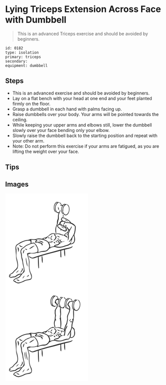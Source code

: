# Lying Triceps Extension Across Face with Dumbbell
> This is an advanced Triceps exercise and should be avoided by beginners.

``` 
id: 0182 
type: isolation 
primary: triceps 
secondary:  
equipment: dumbbell 
``` 

## Steps

 - This is an advanced exercise and should be avoided by beginners.
 - Lay on a flat bench with your head at one end and your feet planted firmly on the floor.
 - Grasp a dumbbell in each hand with palms facing up.
 - Raise dumbbells over your body. Your arms will be pointed towards the ceiling.
 - While keeping your upper arms and elbows still, lower the dumbbell slowly over your face bending only your elbow.
 - Slowly raise the dumbbell back to the starting position and repeat with your other arm.
 - Note: Do not perform this exercise if your arms are fatigued, as you are lifting the weight over your face.

## Tips


## Images

<svg width="200pt" height="300" viewBox="0 0 200 225" xmlns="http://www.w3.org/2000/svg">
  <g fill="#FFF">
    <path d="M0 0h200v225H0V0m117.4 29.47c-1.08 5.55-.62 12.56 4.58 16-1.97-3.86-4.25-7.96-3.72-12.47.04-5.42 3.11-10.93 8.5-12.58-6.95 5.34-8.93 15.84-4.6 23.4 1.39 2.38 4.15 3.16 6.71 3.45-3.45 4.84-.49 11.04-3.29 16.08-1.24 2.74-.87 5.78-1.05 8.69-.61 4.38-3.37 8.13-3.86 12.54-.38 3.36-.03 6.79.89 10.04.35.11 1.06.34 1.41.46-.7-5.66-1.26-11.46 1.02-16.87.27-.12.79-.38 1.05-.5.92 4.23 4.93 6.25 8.2 8.47.02.74.06 2.24.09 2.99.74-.52 1.49-1.04 2.24-1.56 3.05 1.38 5.97 3.74 9.5 3.45 1.76.16 2.96-1.6 3.15-3.17 1.33-3.02-2.01-5.09-3.54-7.22l2.73 1.01-.12-2.73c-1.71-.01-3.4.11-5.09.36-.44-1.48-.87-2.97-1.3-4.45-.36-.13-1.09-.41-1.45-.55.13.85.38 2.54.51 3.38-1.31-.68-2.62-1.36-3.93-2.03.27-.48.8-1.44 1.06-1.92-1 .3-3.01.9-4.02 1.2.39-2.24-.37-6.14 2.76-6.63 4.1-2.12 8.32.85 11.94 2.66 6.43-1.2 12.58 1.92 17.5 5.77 1.31 1.09 3.16 2.26 2.61 4.27-.52 5.68-.78 11.55-3 16.88-3.93 6.35-7.27 13.09-12.26 18.73 3.06-.74 4.67-3.55 6.55-5.79-.31 2.78-1.12 5.49-2.58 7.88-3.25 3.72-8.08 5.18-12.76 6.12-7.38 3.36-16.07 4.61-23.63 1.04-.04-.2-.11-.59-.14-.78 2.68-.68 5.83-.28 8.22-1.79 1.96-2.39 4.9-3.68 6.77-6.13 2.83-1.07 6.01-1.2 8.63-2.79-2.12.29-4.2.82-6.29 1.26-.85-.25-2.55-.76-3.4-1.02-.36-.75-.72-1.5-1.07-2.26.94-.83 1.81-1.72 2.63-2.66-2.73.81-4.58 3.12-7.17 4.22l-.38-1.68c-1.57-.28-3.15-.57-4.72-.88.22.38.65 1.16.87 1.54 1.2.32 2.4.63 3.62.92-.32 2.14.51 4.08 1.89 5.69-.94.77-1.86 1.54-2.79 2.31-2.93.39-5.78 1.19-8.5 2.35l-.32 1.75-.39.67c-3.42.69-6.89 1.3-10.02 2.91 1.43-4.3-.58-8.61-2.76-12.24 2.42.41 4.86.75 7.3.98l.09-1.16c-2.66-.5-5.31-1.03-7.98-1.46.12.53.38 1.6.51 2.13-2.71-4.93-8.63-6.22-13.18-8.85 1.26-.65 2.53-1.27 3.78-1.93l-.16 1.88c1.86-.04 3.52-1.14 5.3-1.61.03-.47.1-1.41.14-1.89 5.36-3.56 10.32-9.87 17.55-8.02-1.06 2.85.99 4.43 3.07 5.81.1 1.96-1.08 3.72-1.61 5.56a30.153 30.153 0 0 0-3.74 3.84c.37.13 1.12.4 1.49.53 2.87-2.07 5.64-4.86 5.96-8.57-.48-2.64-2.97-4.22-4.46-6.29 2.7-.17 5.33-.92 8.03-1.01 4.61.75 8.71 3.37 13.44 3.63l-.36-2.09c-3.61.94-6.45-2.05-9.9-2.46-3.97-1.48-8.07 1.05-12.04-.42-4.98-1.54-10.33 1.36-13.48 5.16-2.32 1.38-4.46 3.05-6.82 4.36-3.19.63-6.45 1.31-9.03 3.45-2.6-.3-5.18-.78-7.79-.92-3.83-.35-7.18 2.19-10.98 2.04-3.05.14-6.03-.62-9.07-.7-2.01.57-3.79 1.88-5.9 2.06-6.41.45-12.6 2.64-18.29 5.53-3.23 1.99-6.25 4.31-9.56 6.19-3.09 3.66-2.87 8.72-2.05 13.15-.08 4.93.95 9.79.87 14.73-.05 8.16 4.31 15.82 3.22 24.01-1.02 5.9-6.9 8.53-10.08 13.05-2.14 3.43-6.55 4.08-9.04 7.13-.57 1.46-.83 3.02-1.04 4.57 1.21 1.67 3.08 3.26 5.29 2.56 3.55-1.06 7.4-.82 10.88-1.97 3.83-2.98 7.85-5.88 12.89-6.19-2.6 3.03-4.93 6.99-9.13 7.94-3.01.75-5.43 2.76-8.13 4.18-.62 1.17-1.22 2.34-1.81 3.51 4.3 2.6 8.48 6.22 13.86 5.93 4.8-1.54 9.72-2.86 14.12-5.41 4.46-2.52 9.87-1.86 14.48-3.86 4.22-3.41 2.85-9.65.82-13.9-4.48-8.38-4.55-18.22-3.9-27.46.28-7.18-4.29-13.64-3.15-20.81l.71-.27-.76 2.08c2.8-1.02 5.62-2.51 8.7-2.03 4.74.45 9.42-.66 13.85-2.27-.09.44-.29 1.32-.38 1.76 4.27-1.99 8.83-3.78 13.64-3.38 5.59.22 12.15-2.02 14.37-7.61 1.61-.29 3.12-.9 4.18-2.21 4.13-1.77 8.84-2.74 13.15-1 9.97 2.98 19.58-2.31 29.1-4.46 2.01-1.06 3.67-2.96 6.11-2.98 3.44-.22 7.19-1.79 8.6-5.16 2.83-5.5.9-11.81-.26-17.49 2.85-6.01 3.09-12.79 3.57-19.31-1.91-4.76-6.5-8-11.23-9.68-4.44-6.79-12.14-10.59-19.69-12.94-2.94-1.01-3.68 2.82-4.9 4.63.63 1.23 1.25 2.47 1.9 3.69-3.37.98-5.57 3.58-5.83 7.13.42.2 1.25.59 1.67.79-1.52.14-3.59-1.07-4.63.54l-1.44 3.43c-.29-.52-.57-1.04-.85-1.56 2.58-3.51 1.64-8.02 3.22-11.87 2.28-5.03-.64-10.86 2.01-15.82.82-3.04 3.83-6.1 2.03-9.29-.73 1.96-1.03 4.15-2.33 5.85-2.45.98-5.3.19-6.57-2.18-4.26-7.08-1.82-18.05 6.26-21.28 2.13 1.65 4.08 3.55 5.13 6.08-.79.37-2.36 1.12-3.15 1.49 1.89.17 3.78.29 5.68.41-2.9 6.78-3.93 16.73 2.94 21.48-1.52-3.15-3.56-6.22-3.76-9.82-.47-5.91 1.53-13.19 7.81-15.24-5.47 4.74-6.73 12.11-6.2 18.97.51-.62 1.01-1.25 1.5-1.89-.89-6.46 1.48-14.4 8.41-16.39 6.12 3.24 6.48 11.21 4.81 17.12-1.21 3.33-3.59 7.25-7.6 7.21-2.74-.63-4.34-3.12-4.91-5.7-.46-.11-1.39-.32-1.85-.42.99 3.27 2.91 7.49 6.88 7.63 3.52.3 6.09-2.75 7.49-5.62 2.64-5.54 2.89-12.51-.36-17.84-1.86-3.02-5.7-2.96-8.77-3.64-2.21-.82-3.68 1.46-5.17 2.65-.92-.17-1.84-.33-2.75-.5-.96-2.09-1.77-4.7-4.14-5.59-2.39-.89-4.9-1.52-7.43-1.72-3.75 1.68-5.81 5.65-6.65 9.5m9.75 2.39c.06 2.74.14 5.59 1.6 8.02 1.33-2.93-.05-5.6-1.6-8.02m12.51 24.94c.63-1.62 1.08-3.8.23-5.4-1.37.66-1.52 4.79-.23 5.4m1 17.39c1.47-1.35 3.14-2.63 3.98-4.51-2.69-1.48-3.93 2.5-3.98 4.51m1.8 2.1c1.89.79 3.85 1.47 5.93 1.5-1.42-2.02-3.74-2.01-5.93-1.5m11.66 10.52c-2-1.98-3.58-4.3-5.17-6.6-.47.64-.92 1.3-1.37 1.96 1.44 1.73 2.79 3.54 4.16 5.32-.73 1.99-1.32 4.02-1.85 6.06-4.43.56-6.7 4.34-9.31 7.42 3.62 1 6.15 4.03 9.67 5.23-.7-3.24-3.78-4.68-6.47-6.03 1.03-2.97 3.91-6.39 7.3-4.28.46 5.93.28 11.79-.8 17.64 1.4-2.28 2.54-4.77 2.83-7.45.57-3.66-.71-7.35.2-10.99-.84-.13-1.68-.27-2.51-.41l1.72.08c-.39-1.99-.91-5.58 1.27-6.56-.03 1.54-.6 3.02-.98 4.5.34.73.69 1.45 1.06 2.16 1-3.18 1.58-6.6 3.6-9.35 1.53-2.16 2.86-4.58 2.6-7.34-1.97 2.89-3 6.51-5.95 8.64m-5.67 10.44c-.49 1.08-.01 2.68 1 3.32 1.76-.28.6-3.93-1-3.32m-38.6 7.72c-.96.54-1.92 1.07-2.88 1.6-1.45-.52-2.87-1.15-4.41-1.33-1.58 1.32 1.99 1.48 2.54 2.26 2.33-.79 4.64-1.62 6.93-2.52.41-1.59.8-3.19 1.16-4.79-1.3 1.46-2.39 3.08-3.34 4.78m22.34-.13c-2.17-1.47-4.6-2.44-6.98-3.49.76 3.34 4.11 3.49 6.98 3.49m-6.49 2.33c.9 2.09 2.8 4.61 5.33 3.18-1.77-1.08-3.53-2.18-5.33-3.18m-18.26.64c1.96 1.54 4.02 3.03 6.42 3.82-.7-1.18-1.41-2.36-2.26-3.43-1.37-.27-2.76-.41-4.16-.39m.31 6.39c2.7 1.26 5.54 2.37 8.55 2.5-2.18-2.41-5.52-2.56-8.55-2.5m12.94-.7c1.02 2.5 3.17 4.06 5.95 3.66-1.71-1.62-3.79-2.77-5.95-3.66m-3.33 2.84c-.65 1.5 1.13 3.83 2.78 3.27.74-1.39-1.32-3.73-2.78-3.27m27.37 15.44c-14.67 3.36-29.06 7.84-43.65 11.53-11.16 3.29-22.33 6.5-33.3 10.35-4.49 1.93-7.81-2.81-12.01-3.38 2.16 3.09 5.76 4.75 9.25 5.81 4.78.09 9.06-2.53 13.63-3.57.23 9.08.13 18.19 1.3 27.22.35-.26 1.05-.78 1.4-1.05-.25-8.88-.25-17.78-1.04-26.64 17.17-5.77 34.91-9.73 52.39-14.54.31 4.98-.01 9.99.42 14.95.48.27 1.46.8 1.94 1.07.16-5.46-.3-10.9-.74-16.33 2.4-.84 4.86-1.46 7.33-2.05.46 5.33-.35 11.11 2.1 16.05 1.05-5.43.12-10.97-.3-16.42 5.69-1.83 12.03-2.06 17.12-5.43 1.16-.62 1.19-2.05 1.67-3.12-4.94 4.08-11.58 4.08-17.51 5.55m-56.96 21.18c.4 4.7-.49 9.99 2.15 14.17.34-5.43.43-10.95-.8-16.29-.96-2.08-2.02 1.54-1.35 2.12z"/>
    <path d="M137.26 58.93c3.28 0 6.26 1.43 9.11 2.89 3.73 2.01 7.54 4.19 10.04 7.74-3.2-.65-6.46-.65-9.7-.64-1.85-2.64-5.28-2.66-8.08-3.54-.84-.98-1.7-1.94-2.49-2.95.27-1.2.76-2.33 1.12-3.5m5.81 3.32c2.15 2.38 5.1 3.79 8.08 4.83-2.03-2.54-5.03-3.95-8.08-4.83zM128.5 74.87c7.28 1.62 14.91 5.39 18.88 11.96-1.04-.29-2.07-.57-3.11-.86.61 1.02 1.21 2.05 1.82 3.07-7.5-.15-13.91-5.13-19.18-10.03.54-1.38 1.07-2.76 1.59-4.14m5.62 3.98c2.39 2.09 5.14 3.78 8.07 4.99-1.8-2.8-4.87-4.38-8.07-4.99zM161.51 107.62c.28-2.67 2.14-4.68 3.74-6.68.8 4.29.96 8.71.58 13.05-1.03 3.8-4.57 6.21-8.45 6.26.97-4.36 3.6-8.15 4.13-12.63zM74.16 111.08c5.4-2.22 11.27-.98 16.79-.01 4.42 1.9 9.96 2.95 12.35 7.62 1.71 3.31 4.17 7.5 1.83 11.09-1.72 2.64-3.52 5.5-6.42 6.97-2.04 1.11-4.43.91-6.66 1.05-4.46.01-8.57 1.95-12.71 3.37 1.79-8.43-2.85-17.02-9.13-22.4-2.02-1.88-4.68.31-7.01.04-.33-2.13-.02-4.29.03-6.43-.33-.35-1-1.06-1.33-1.42 4.22.35 8.45.64 12.69.72-.28.42-.86 1.27-1.14 1.7-.82 1.33-1.58 2.71-2.29 4.11 2.84.15 5.69.26 8.53.11l.72 1.48c4.07-.68 8.81 2.35 8.03 6.87.54-1.17 1.11-2.33 1.71-3.47-.71-5.2-6.47-4.66-10.02-6.49-2.26-.02-4.52.01-6.77-.03 1.53-1.09 3.11-2.11 4.65-3.18-1.31-.51-2.62-1.03-3.85-1.7m5.38 2.07c3.64 2.25 7.85 3.39 11.74 5.16l.65-.48c-2.74-3.81-8.14-3.96-12.39-4.68zM28.3 124.35c9.12-6.07 19.31-12.22 30.74-11.27 2.43.73 2.06 3.83 2.27 5.85l-.16.79c-5.05 2.31-10.82 3.55-14.89 7.57-2.02 2.08-4.78 3.18-6.91 5.12-1.66 2.48-3.15 5.54-2.58 8.61.45 3 1.66 5.88 1.69 8.96-.05 5.23 2.67 9.92 2.99 15.11.51 5.74 2.77 11.16 3.29 16.9.18 4.01-2.15 7.41-4.77 10.2-3.54.39-7.35.37-10.45 2.39-2.87 1.5-5.01 4.66-8.54 4.61-3.66 0-7.18 2.67-10.78.86 1.09-1.65 3-2.41 4.49-3.63-1.08.11-3.25.32-4.34.43 1.54-1.77 3.36-3.28 5.61-4.03 3.1-.96 4.39-4.2 6.54-6.33 2.29-2.69 6.11-4.11 7.26-7.68 2.44-6.8.36-14.12-1.32-20.85-2.88-7.67-.87-15.99-1.39-23.91-1.23-3.21-1.15-7.04 1.25-9.7m5.97-1.26c-.85 4.23 4.91 6.98 7.86 4.02-3.34.23-5.95-1.42-7.86-4.02m-4.96 6.4c.43 1.23.88 2.46 1.33 3.69l-.56 2.52 1.4-.6c-.41 1.92-.57 3.85-.5 5.81 1.18-1.94 1.73-4.17 2.64-6.23l-1.32.42c1.02-2.24.09-6.18-2.99-5.61m11.27 48.37c1.05 4.84-2.41 8.62-4.65 12.5 3.37-1.27 4.6-4.78 6.49-7.51-.26-1.79-.76-3.52-1.84-4.99M26 190.91c2.59-1.87 4.92-4.11 6.85-6.66-3.08 1.26-5.35 3.75-6.85 6.66zM130.01 117.08c-1.67-1.28.37-2.77 1.09-3.83.88 1.62 2.17 2.95 3.43 4.27-1.51-.03-3.12.26-4.52-.44z"/>
    <path d="M52.1 125.09c5.7-2.26 11.26-5.73 17.64-5.17 4.85 5.21 9.76 12.41 8 19.82-5.3 3.01-11.71 3.64-17.67 2.69-2.67-.66-5.16.61-7.58 1.57.92 4.75 2.38 9.36 3.68 14.01 1.6 5.52.23 11.27.61 16.89.77 5.67.88 11.57 3.56 16.77 1.12 3.94 4.32 9 1.05 12.64-5.38 2.5-11.78 1.99-16.98 5.09-5.47 2.66-12 5.87-18.02 3.05-.91-.78-1.67-1.7-2.47-2.57-.83-.02-2.47-.05-3.3-.07 1.33-3.85 5.94-5 9.37-6.33 5.1-1.2 7.58-6.27 10.62-10.02 1.93-2.57 5.69-4.03 5.94-7.62-.38-8.46-3.5-16.53-3.97-24.99-.08-3.82-2.82-7.02-2.42-10.9.34-3.95-1.43-7.62-2.04-11.45 1.44-2.36 2.06-5.53 4.8-6.79 3.42-1.72 5.55-5.26 9.18-6.62m5.56 8.03c5.28-.85 8.97-5.2 13.42-7.81-5.22.99-9.77 4.05-13.42 7.81m-9.91-.74c.52 1.97 2.29 2.7 4.14 2.95.25-.37.73-1.11.97-1.48-1.71-.46-3.41-.98-5.11-1.47m-5.24 12.02c2.15-1.46 2.76-3.83 2.72-6.31.62-.98 1.23-1.97 1.8-2.98-4.38.89-3.74 5.89-4.52 9.29m2.74 8.86c.55.55.55.55 0 0m4.45 6.18c1.14 5.37 1.41 11.08 4.12 15.98-.38-7.44-3.38-14.49-3.55-21.99-.52 1.95-1.01 4-.57 6.01m4.64 37.82c-1.04.79-2.02 1.66-2.84 2.69 2.11-.62 6.65-1.85 5.01-4.81-.77.66-1.46 1.39-2.17 2.12m-12.74 7.02c2.16-2.04 3.93-4.49 5.1-7.22-2.44 1.76-4.49 4.2-5.1 7.22m-15.15 2.62c2.39 1.59 5.05 2.92 7.99 3-1.6-2.78-5.03-3.57-7.99-3z"/>
  </g>
  <g fill="#333">
    <path d="M117.4 29.47c.84-3.85 2.9-7.82 6.65-9.5 2.53.2 5.04.83 7.43 1.72 2.37.89 3.18 3.5 4.14 5.59.91.17 1.83.33 2.75.5 1.49-1.19 2.96-3.47 5.17-2.65 3.07.68 6.91.62 8.77 3.64 3.25 5.33 3 12.3.36 17.84-1.4 2.87-3.97 5.92-7.49 5.62-3.97-.14-5.89-4.36-6.88-7.63.46.1 1.39.31 1.85.42.57 2.58 2.17 5.07 4.91 5.7 4.01.04 6.39-3.88 7.6-7.21 1.67-5.91 1.31-13.88-4.81-17.12-6.93 1.99-9.3 9.93-8.41 16.39-.49.64-.99 1.27-1.5 1.89-.53-6.86.73-14.23 6.2-18.97-6.28 2.05-8.28 9.33-7.81 15.24.2 3.6 2.24 6.67 3.76 9.82-6.87-4.75-5.84-14.7-2.94-21.48-1.9-.12-3.79-.24-5.68-.41.79-.37 2.36-1.12 3.15-1.49-1.05-2.53-3-4.43-5.13-6.08-8.08 3.23-10.52 14.2-6.26 21.28 1.27 2.37 4.12 3.16 6.57 2.18 1.3-1.7 1.6-3.89 2.33-5.85 1.8 3.19-1.21 6.25-2.03 9.29-2.65 4.96.27 10.79-2.01 15.82-1.58 3.85-.64 8.36-3.22 11.87.28.52.56 1.04.85 1.56l1.44-3.43c1.04-1.61 3.11-.4 4.63-.54-.42-.2-1.25-.59-1.67-.79.26-3.55 2.46-6.15 5.83-7.13-.65-1.22-1.27-2.46-1.9-3.69 1.22-1.81 1.96-5.64 4.9-4.63 7.55 2.35 15.25 6.15 19.69 12.94 4.73 1.68 9.32 4.92 11.23 9.68-.48 6.52-.72 13.3-3.57 19.31 1.16 5.68 3.09 11.99.26 17.49-1.41 3.37-5.16 4.94-8.6 5.16-2.44.02-4.1 1.92-6.11 2.98-9.52 2.15-19.13 7.44-29.1 4.46-4.31-1.74-9.02-.77-13.15 1-1.06 1.31-2.57 1.92-4.18 2.21-2.22 5.59-8.78 7.83-14.37 7.61-4.81-.4-9.37 1.39-13.64 3.38.09-.44.29-1.32.38-1.76-4.43 1.61-9.11 2.72-13.85 2.27-3.08-.48-5.9 1.01-8.7 2.03l.76-2.08-.71.27c-1.14 7.17 3.43 13.63 3.15 20.81-.65 9.24-.58 19.08 3.9 27.46 2.03 4.25 3.4 10.49-.82 13.9-4.61 2-10.02 1.34-14.48 3.86-4.4 2.55-9.32 3.87-14.12 5.41-5.38.29-9.56-3.33-13.86-5.93.59-1.17 1.19-2.34 1.81-3.51 2.7-1.42 5.12-3.43 8.13-4.18 4.2-.95 6.53-4.91 9.13-7.94-5.04.31-9.06 3.21-12.89 6.19-3.48 1.15-7.33.91-10.88 1.97-2.21.7-4.08-.89-5.29-2.56.21-1.55.47-3.11 1.04-4.57 2.49-3.05 6.9-3.7 9.04-7.13 3.18-4.52 9.06-7.15 10.08-13.05 1.09-8.19-3.27-15.85-3.22-24.01.08-4.94-.95-9.8-.87-14.73-.82-4.43-1.04-9.49 2.05-13.15 3.31-1.88 6.33-4.2 9.56-6.19 5.69-2.89 11.88-5.08 18.29-5.53 2.11-.18 3.89-1.49 5.9-2.06 3.04.08 6.02.84 9.07.7 3.8.15 7.15-2.39 10.98-2.04 2.61.14 5.19.62 7.79.92 2.58-2.14 5.84-2.82 9.03-3.45 2.36-1.31 4.5-2.98 6.82-4.36 3.15-3.8 8.5-6.7 13.48-5.16 3.97 1.47 8.07-1.06 12.04.42 3.45.41 6.29 3.4 9.9 2.46l.36 2.09c-4.73-.26-8.83-2.88-13.44-3.63-2.7.09-5.33.84-8.03 1.01 1.49 2.07 3.98 3.65 4.46 6.29-.32 3.71-3.09 6.5-5.96 8.57-.37-.13-1.12-.4-1.49-.53 1.13-1.39 2.38-2.67 3.74-3.84.53-1.84 1.71-3.6 1.61-5.56-2.08-1.38-4.13-2.96-3.07-5.81-7.23-1.85-12.19 4.46-17.55 8.02-.04.48-.11 1.42-.14 1.89-1.78.47-3.44 1.57-5.3 1.61l.16-1.88c-1.25.66-2.52 1.28-3.78 1.93 4.55 2.63 10.47 3.92 13.18 8.85-.13-.53-.39-1.6-.51-2.13 2.67.43 5.32.96 7.98 1.46l-.09 1.16a99.91 99.91 0 0 1-7.3-.98c2.18 3.63 4.19 7.94 2.76 12.24 3.13-1.61 6.6-2.22 10.02-2.91l.39-.67.32-1.75c2.72-1.16 5.57-1.96 8.5-2.35.93-.77 1.85-1.54 2.79-2.31-1.38-1.61-2.21-3.55-1.89-5.69-1.22-.29-2.42-.6-3.62-.92-.22-.38-.65-1.16-.87-1.54 1.57.31 3.15.6 4.72.88l.38 1.68c2.59-1.1 4.44-3.41 7.17-4.22-.82.94-1.69 1.83-2.63 2.66.35.76.71 1.51 1.07 2.26.85.26 2.55.77 3.4 1.02 2.09-.44 4.17-.97 6.29-1.26-2.62 1.59-5.8 1.72-8.63 2.79-1.87 2.45-4.81 3.74-6.77 6.13-2.39 1.51-5.54 1.11-8.22 1.79.03.19.1.58.14.78 7.56 3.57 16.25 2.32 23.63-1.04 4.68-.94 9.51-2.4 12.76-6.12 1.46-2.39 2.27-5.1 2.58-7.88-1.88 2.24-3.49 5.05-6.55 5.79 4.99-5.64 8.33-12.38 12.26-18.73 2.22-5.33 2.48-11.2 3-16.88.55-2.01-1.3-3.18-2.61-4.27-4.92-3.85-11.07-6.97-17.5-5.77-3.62-1.81-7.84-4.78-11.94-2.66-3.13.49-2.37 4.39-2.76 6.63 1.01-.3 3.02-.9 4.02-1.2-.26.48-.79 1.44-1.06 1.92 1.31.67 2.62 1.35 3.93 2.03-.13-.84-.38-2.53-.51-3.38.36.14 1.09.42 1.45.55.43 1.48.86 2.97 1.3 4.45 1.69-.25 3.38-.37 5.09-.36l.12 2.73-2.73-1.01c1.53 2.13 4.87 4.2 3.54 7.22-.19 1.57-1.39 3.33-3.15 3.17-3.53.29-6.45-2.07-9.5-3.45-.75.52-1.5 1.04-2.24 1.56-.03-.75-.07-2.25-.09-2.99-3.27-2.22-7.28-4.24-8.2-8.47-.26.12-.78.38-1.05.5-2.28 5.41-1.72 11.21-1.02 16.87-.35-.12-1.06-.35-1.41-.46-.92-3.25-1.27-6.68-.89-10.04.49-4.41 3.25-8.16 3.86-12.54.18-2.91-.19-5.95 1.05-8.69 2.8-5.04-.16-11.24 3.29-16.08-2.56-.29-5.32-1.07-6.71-3.45-4.33-7.56-2.35-18.06 4.6-23.4-5.39 1.65-8.46 7.16-8.5 12.58-.53 4.51 1.75 8.61 3.72 12.47-5.2-3.44-5.66-10.45-4.58-16m19.86 29.46c-.36 1.17-.85 2.3-1.12 3.5.79 1.01 1.65 1.97 2.49 2.95 2.8.88 6.23.9 8.08 3.54 3.24-.01 6.5-.01 9.7.64-2.5-3.55-6.31-5.73-10.04-7.74-2.85-1.46-5.83-2.89-9.11-2.89m-8.76 15.94c-.52 1.38-1.05 2.76-1.59 4.14 5.27 4.9 11.68 9.88 19.18 10.03-.61-1.02-1.21-2.05-1.82-3.07 1.04.29 2.07.57 3.11.86-3.97-6.57-11.6-10.34-18.88-11.96m33.01 32.75c-.53 4.48-3.16 8.27-4.13 12.63 3.88-.05 7.42-2.46 8.45-6.26.38-4.34.22-8.76-.58-13.05-1.6 2-3.46 4.01-3.74 6.68m-87.35 3.46c1.23.67 2.54 1.19 3.85 1.7-1.54 1.07-3.12 2.09-4.65 3.18 2.25.04 4.51.01 6.77.03 3.55 1.83 9.31 1.29 10.02 6.49-.6 1.14-1.17 2.3-1.71 3.47.78-4.52-3.96-7.55-8.03-6.87l-.72-1.48c-2.84.15-5.69.04-8.53-.11.71-1.4 1.47-2.78 2.29-4.11.28-.43.86-1.28 1.14-1.7-4.24-.08-8.47-.37-12.69-.72.33.36 1 1.07 1.33 1.42-.05 2.14-.36 4.3-.03 6.43 2.33.27 4.99-1.92 7.01-.04 6.28 5.38 10.92 13.97 9.13 22.4 4.14-1.42 8.25-3.36 12.71-3.37 2.23-.14 4.62.06 6.66-1.05 2.9-1.47 4.7-4.33 6.42-6.97 2.34-3.59-.12-7.78-1.83-11.09-2.39-4.67-7.93-5.72-12.35-7.62-5.52-.97-11.39-2.21-16.79.01M28.3 124.35c-2.4 2.66-2.48 6.49-1.25 9.7.52 7.92-1.49 16.24 1.39 23.91 1.68 6.73 3.76 14.05 1.32 20.85-1.15 3.57-4.97 4.99-7.26 7.68-2.15 2.13-3.44 5.37-6.54 6.33-2.25.75-4.07 2.26-5.61 4.03 1.09-.11 3.26-.32 4.34-.43-1.49 1.22-3.4 1.98-4.49 3.63 3.6 1.81 7.12-.86 10.78-.86 3.53.05 5.67-3.11 8.54-4.61 3.1-2.02 6.91-2 10.45-2.39 2.62-2.79 4.95-6.19 4.77-10.2-.52-5.74-2.78-11.16-3.29-16.9-.32-5.19-3.04-9.88-2.99-15.11-.03-3.08-1.24-5.96-1.69-8.96-.57-3.07.92-6.13 2.58-8.61 2.13-1.94 4.89-3.04 6.91-5.12 4.07-4.02 9.84-5.26 14.89-7.57l.16-.79c-.21-2.02.16-5.12-2.27-5.85-11.43-.95-21.62 5.2-30.74 11.27m101.71-7.27c1.4.7 3.01.41 4.52.44-1.26-1.32-2.55-2.65-3.43-4.27-.72 1.06-2.76 2.55-1.09 3.83m-77.91 8.01c-3.63 1.36-5.76 4.9-9.18 6.62-2.74 1.26-3.36 4.43-4.8 6.79.61 3.83 2.38 7.5 2.04 11.45-.4 3.88 2.34 7.08 2.42 10.9.47 8.46 3.59 16.53 3.97 24.99-.25 3.59-4.01 5.05-5.94 7.62-3.04 3.75-5.52 8.82-10.62 10.02-3.43 1.33-8.04 2.48-9.37 6.33.83.02 2.47.05 3.3.07.8.87 1.56 1.79 2.47 2.57 6.02 2.82 12.55-.39 18.02-3.05 5.2-3.1 11.6-2.59 16.98-5.09 3.27-3.64.07-8.7-1.05-12.64-2.68-5.2-2.79-11.1-3.56-16.77-.38-5.62.99-11.37-.61-16.89-1.3-4.65-2.76-9.26-3.68-14.01 2.42-.96 4.91-2.23 7.58-1.57 5.96.95 12.37.32 17.67-2.69 1.76-7.41-3.15-14.61-8-19.82-6.38-.56-11.94 2.91-17.64 5.17z"/>
    <path d="M127.15 31.86c1.55 2.42 2.93 5.09 1.6 8.02-1.46-2.43-1.54-5.28-1.6-8.02zM139.66 56.8c-1.29-.61-1.14-4.74.23-5.4.85 1.6.4 3.78-.23 5.4zM143.07 62.25c3.05.88 6.05 2.29 8.08 4.83-2.98-1.04-5.93-2.45-8.08-4.83zM140.66 74.19c.05-2.01 1.29-5.99 3.98-4.51-.84 1.88-2.51 3.16-3.98 4.51zM142.46 76.29c2.19-.51 4.51-.52 5.93 1.5-2.08-.03-4.04-.71-5.93-1.5zM134.12 78.85c3.2.61 6.27 2.19 8.07 4.99-2.93-1.21-5.68-2.9-8.07-4.99zM154.12 86.81c2.95-2.13 3.98-5.75 5.95-8.64.26 2.76-1.07 5.18-2.6 7.34-2.02 2.75-2.6 6.17-3.6 9.35-.37-.71-.72-1.43-1.06-2.16.38-1.48.95-2.96.98-4.5-2.18.98-1.66 4.57-1.27 6.56l-1.72-.08c.83.14 1.67.28 2.51.41-.91 3.64.37 7.33-.2 10.99-.29 2.68-1.43 5.17-2.83 7.45 1.08-5.85 1.26-11.71.8-17.64-3.39-2.11-6.27 1.31-7.3 4.28 2.69 1.35 5.77 2.79 6.47 6.03-3.52-1.2-6.05-4.23-9.67-5.23 2.61-3.08 4.88-6.86 9.31-7.42.53-2.04 1.12-4.07 1.85-6.06-1.37-1.78-2.72-3.59-4.16-5.32.45-.66.9-1.32 1.37-1.96 1.59 2.3 3.17 4.62 5.17 6.6z"/>
    <path d="M148.45 97.25c1.6-.61 2.76 3.04 1 3.32-1.01-.64-1.49-2.24-1-3.32zM109.85 104.97c.95-1.7 2.04-3.32 3.34-4.78-.36 1.6-.75 3.2-1.16 4.79-2.29.9-4.6 1.73-6.93 2.52-.55-.78-4.12-.94-2.54-2.26 1.54.18 2.96.81 4.41 1.33.96-.53 1.92-1.06 2.88-1.6zM132.19 104.84c-2.87 0-6.22-.15-6.98-3.49 2.38 1.05 4.81 2.02 6.98 3.49zM125.7 107.17c1.8 1 3.56 2.1 5.33 3.18-2.53 1.43-4.43-1.09-5.33-3.18zM107.44 107.81c1.4-.02 2.79.12 4.16.39.85 1.07 1.56 2.25 2.26 3.43-2.4-.79-4.46-2.28-6.42-3.82zM79.54 113.15c4.25.72 9.65.87 12.39 4.68l-.65.48c-3.89-1.77-8.1-2.91-11.74-5.16zM107.75 114.2c3.03-.06 6.37.09 8.55 2.5-3.01-.13-5.85-1.24-8.55-2.5zM120.69 113.5c2.16.89 4.24 2.04 5.95 3.66-2.78.4-4.93-1.16-5.95-3.66zM117.36 116.34c1.46-.46 3.52 1.88 2.78 3.27-1.65.56-3.43-1.77-2.78-3.27zM34.27 123.09c1.91 2.6 4.52 4.25 7.86 4.02-2.95 2.96-8.71.21-7.86-4.02zM57.66 133.12c3.65-3.76 8.2-6.82 13.42-7.81-4.45 2.61-8.14 6.96-13.42 7.81zM144.73 131.78c5.93-1.47 12.57-1.47 17.51-5.55-.48 1.07-.51 2.5-1.67 3.12-5.09 3.37-11.43 3.6-17.12 5.43.42 5.45 1.35 10.99.3 16.42-2.45-4.94-1.64-10.72-2.1-16.05-2.47.59-4.93 1.21-7.33 2.05.44 5.43.9 10.87.74 16.33-.48-.27-1.46-.8-1.94-1.07-.43-4.96-.11-9.97-.42-14.95-17.48 4.81-35.22 8.77-52.39 14.54.79 8.86.79 17.76 1.04 26.64-.35.27-1.05.79-1.4 1.05-1.17-9.03-1.07-18.14-1.3-27.22-4.57 1.04-8.85 3.66-13.63 3.57-3.49-1.06-7.09-2.72-9.25-5.81 4.2.57 7.52 5.31 12.01 3.38 10.97-3.85 22.14-7.06 33.3-10.35 14.59-3.69 28.98-8.17 43.65-11.53zM29.31 129.49c3.08-.57 4.01 3.37 2.99 5.61l1.32-.42c-.91 2.06-1.46 4.29-2.64 6.23-.07-1.96.09-3.89.5-5.81l-1.4.6.56-2.52c-.45-1.23-.9-2.46-1.33-3.69zM47.75 132.38c1.7.49 3.4 1.01 5.11 1.47-.24.37-.72 1.11-.97 1.48-1.85-.25-3.62-.98-4.14-2.95zM42.51 144.4c.78-3.4.14-8.4 4.52-9.29-.57 1.01-1.18 2-1.8 2.98.04 2.48-.57 4.85-2.72 6.31z"/>
    <path d="M87.77 152.96c-.67-.58.39-4.2 1.35-2.12 1.23 5.34 1.14 10.86.8 16.29-2.64-4.18-1.75-9.47-2.15-14.17zM45.25 153.26c.55.55.55.55 0 0zM49.7 159.44c-.44-2.01.05-4.06.57-6.01.17 7.5 3.17 14.55 3.55 21.99-2.71-4.9-2.98-10.61-4.12-15.98zM40.58 177.86c1.08 1.47 1.58 3.2 1.84 4.99-1.89 2.73-3.12 6.24-6.49 7.51 2.24-3.88 5.7-7.66 4.65-12.5zM26 190.91c1.5-2.91 3.77-5.4 6.85-6.66-1.93 2.55-4.26 4.79-6.85 6.66zM54.34 197.26c.71-.73 1.4-1.46 2.17-2.12 1.64 2.96-2.9 4.19-5.01 4.81.82-1.03 1.8-1.9 2.84-2.69zM41.6 204.28c.61-3.02 2.66-5.46 5.1-7.22-1.17 2.73-2.94 5.18-5.1 7.22zM26.45 206.9c2.96-.57 6.39.22 7.99 3-2.94-.08-5.6-1.41-7.99-3z"/>
  </g>
</svg>

<svg width="200pt" height="300" viewBox="0 0 200 225" xmlns="http://www.w3.org/2000/svg">
  <g fill="#FFF">
    <path d="M0 0h200v225H0V0m110.3 41.91c1.05 3.42 4.92 3.85 7.83 4.8 1.81.9 2.97-.99 4.14-1.99-2.53.09-5.68.81-7.09-1.96-4.37-7.31-1.37-18.5 6.81-21.78 1.74 1.61 3.38 3.31 4.81 5.19-.87.65-1.73 1.29-2.6 1.93-3.11.87-3.77 4.44-4.75 7.08-1.1 2.52 1.97 3.79 3.47 5.16.81 2.06 2.04 4.3.91 6.5-1.43 3.04-3.4 5.79-4.73 8.89.5 3.07-.5 6.24.47 9.25 1.23 3.31-.51 6.68-.26 10.07-.01 4.49-2.8 8.64-1.9 13.16.54 3.22.7 6.76 2.8 9.42 2.72.98 5.49-1.21 8.22-.13 4.16 1.18 8.12 3.13 12.52 3.33.36 1.93.32 4.07 1.74 5.62-.17 2.74-.79 5.41-1.21 8.12-1.39.42-2.77.83-4.16 1.23-1.78-.69-3.55-1.47-4.6-3.15.97-.98 1.91-1.98 2.81-3.02-2.65.96-4.58 3.1-7.09 4.32l-.44-1.74c-1.58-.27-3.16-.55-4.74-.84.21.38.64 1.14.85 1.52 1.2.32 2.4.64 3.6.94-.17 2.13.59 4.08 1.9 5.74-.93.74-1.86 1.49-2.78 2.24-2.91.38-5.75 1.16-8.4 2.44-.41.85-.85 1.7-1.31 2.53-3.27.37-6.46 1.26-9.43 2.68 1.36-4.3-.6-8.59-2.82-12.2 2.69.48 5.49 1.23 8.18.29-2.79-.91-5.67-1.47-8.56-1.97.03.64.08 1.91.11 2.55l-.36-1.96c-3.62-3.44-8.55-4.7-12.62-7.42 1.51-.67 3.01-1.35 4.55-1.95l-1.66 1.16c.47.46.95.91 1.44 1.36 1.45-.89 3-1.59 4.57-2.25.05-.43.14-1.29.19-1.71 2.7-1.9 5.26-3.98 7.85-6.03 3-2.22 6.8-2.46 10.39-2.2-1.3-1.22-2.97-2.24-4.83-1.78-3.6.99-7.21 2.6-9.52 5.65-2.28 1.39-4.39 3.04-6.73 4.33-3.21.68-6.51 1.37-9.13 3.5-3.28-.38-6.54-1.14-9.85-.87-3.01.47-5.79 2.08-8.89 1.99-3.05.15-6.03-.65-9.07-.7-2 .58-3.8 1.81-5.9 2.03-8.98.77-17.58 4.37-24.72 9.82-5.13 1.85-6.44 8.08-5.44 12.9.41 6.34 1.04 12.65 1.27 19 .41 7.39 4.14 14.44 3.07 21.93-1.03 5.9-6.9 8.54-10.09 13.06-2.17 3.39-6.54 4.08-9.03 7.12-.56 1.46-.83 3.01-1.03 4.56 1.22 1.69 3.1 3.28 5.33 2.56 3.57-1.06 7.45-.77 10.93-2.01 3.8-2.99 7.84-5.81 12.85-6.19-2.64 3.04-4.98 7.01-9.2 7.98-3 .78-5.44 2.76-8.13 4.2-.61 1.16-1.2 2.34-1.79 3.52 4.32 2.55 8.48 6.23 13.85 5.9 4.84-1.51 9.76-2.86 14.18-5.42 4.44-2.5 9.85-1.84 14.44-3.85 4.23-3.39 2.87-9.66.82-13.91-4.5-8.39-4.52-18.24-3.89-27.49.24-7.26-4.34-13.8-3.2-21.07l.61.31-.7 1.84c2.82-1.05 5.68-2.47 8.79-2.05 4.36.35 8.72-.43 12.8-1.96.13.4.4 1.2.54 1.6 4.25-2.16 8.88-3.93 13.74-3.55 5.63.26 12.07-2.04 14.43-7.55 1.59-.38 3.09-1.03 4.2-2.28 3.86-1.56 8.2-2.72 12.27-1.21 3.25 1.11 6.71 1.2 10.11.97 6.88-.45 12.99-4.41 19.9-4.48 1.97-.8 3.12-2.74 4.39-4.34 4.14 1.69 9.12-1.21 10.55-5.25 2.2-4.72.76-10.02-.07-14.89-.63-2.79-3.39-4.06-5.59-5.43.63-2.96.04-6.09 1.21-8.93 3.73-10.2 3.2-21.23 2.81-31.89 1.93.64 3.78 1.59 5.8 1.93 3.83-.18 6.38-3.58 7.83-6.79 2.3-5.45 2.82-12.24-.54-17.37-1.81-2.75-5.33-2.9-8.26-2.39l-.52-1.33c-2.81 1.34-5 3.56-6.79 6.07-1.1-2.12-1.84-4.48-3.35-6.36-1.59-1.45-3.92-1.56-5.85-2.29-6.35 3.91-7.99 11.7-7.83 18.64.43.14 1.3.44 1.74.58-1.08-6.87 1.02-15.73 8.43-18.08 2.08 1.31 3.75 3.17 4.93 5.32-2.25.61-4.69.44-6.85 1.32-1.7 2.62-5.05 5.38-3.97 8.81 2.21 2.33 4.12 4.88 4.69 8.12-3.68.86-6.44-2.11-6.86-5.58-.41.63-.82 1.26-1.22 1.89.71 1.4 1.42 2.79 2.12 4.19 1.73.71 3.48 1.37 5.26 1.95.35 5.14-2.61 9.48-4.45 14.03-1.68 3.94.49 8.28-.87 12.27-.86 2.61-.46 5.59-2 7.96-2.51 3.91-3.4 8.53-5.12 12.79-2.59-1.17-5.32-1.98-7.91-3.15 1.67-5.3 1.68-11 1.07-16.48-.94-3.68-.07-7.57-1.38-11.18 2.17-6.08-.03-12.59.91-18.88-.52-.38-1.55-1.15-2.07-1.53-.08 4.28-.46 8.59.18 12.84.81 3.9-1.58 7.77.07 11.59-.43.05-1.28.15-1.71.19 2.94 7.39 2.29 15.37 2.01 23.1-3.92-1.66-8.04-.83-11.98.21-.21-2.5-.88-4.92-1.45-7.35-.81-3.4.37-6.78 1.12-10.06.56-.04 1.68-.11 2.24-.15-.58-1.85-1.34-3.65-1.6-5.58-.05-2.73 1.69-5.37.76-8.08-1.13-3.47-.53-7.12-.37-10.69.95-3.04 3.55-5.33 4.43-8.43.27-1.9.26-3.82.37-5.73-2.08-2.2-4.21-4.59-4.34-7.78.66-.97 1.31-1.93 1.96-2.9l4.33-.12c-1.2 4.04-1.36 8.26-1.34 12.44.54-.65 1.07-1.31 1.6-1.98-.41-4.41.06-9.19 2.86-12.81-.42-.53-.85-1.05-1.28-1.56-.31.73-.92 2.2-1.23 2.94-1.22-2.62-1.8-5.88-4.21-7.71-2.5-1.13-5.3-1.18-7.93-1.86-7.55 4.11-9.43 14.64-6.37 22.13m21.67-17.09c-.05.89.37 1.24 1.26 1.05.83-.76 2.55-1.46 2.4-2.76-1.38-.35-2.79.75-3.66 1.71m2.25 1.34c-5.4 6.22-4.76 15.03-2.55 22.41 2.88 1.37 6.04 1.71 9.19 1.95.8-1.81 1.68-3.58 2.52-5.37.67 2.87 2.19 5.45 4.69 7.11-2.52-4.62-4.9-9.8-3.48-15.18.56-5.08 4.53-8.54 8.3-11.46-2.77.22-4.96 1.91-6.73 3.91-1.21-2.33-2.61-5.99-5.93-5.32 1.92 1.83 3.85 3.66 5.57 5.7-2.58 4.63-3.26 9.97-2.7 15.19-1.85 1.44-3.63 3.26-6.02 3.71-2.42-.57-4.31-2.47-4.99-4.84-1.58-5.14-.83-11.11 2.26-15.55 1.19-1.83 3.49-2.56 4.67-4.35-1.64-1.57-3.69.92-4.8 2.09m-6.31 17.15c.09 1.69 1.05 4.43 2.89 4.66.22-1.68-1.23-3.13-1.76-4.66h-1.13m-9.79 54.22c-.01 1.15-.01 2.3-.01 3.44l2.68 1.44c1.34 2.02-.66 4.2-1.06 6.23-1.35 1.2-2.63 2.48-3.81 3.85.38.15 1.14.46 1.52.61 2.84-2.08 5.64-4.86 5.96-8.56-.53-3.02-3.49-4.73-5.28-7.01m-8.35 7.49c-.93.5-1.85 1-2.78 1.5-1.79-.61-3.62-1.11-5.5-1.37 1.11.87 2.29 1.65 3.48 2.41 2.37-.82 4.73-1.66 7.06-2.58.43-1.64.84-3.29 1.22-4.94-1.32 1.55-2.44 3.24-3.48 4.98m21.91.11c-.43-.53-1.29-1.57-1.72-2.1-.57-.07-1.72-.22-2.29-.29-.63-.4-1.87-1.19-2.49-1.59.64 3.16 3.72 3.71 6.5 3.98m1.26-2.55c1.37 2.41 1.8 5.19 3.06 7.65.09-1.27.28-3.82.37-5.09 1.53.8 3.06 1.62 4.54 2.51.09-.35.26-1.05.35-1.4-1.3-.69-2.59-1.37-3.88-2.07l-1.32 1.08c-1.04-.9-2.08-1.79-3.12-2.68m-7.3 4.54c.98 2.34 2.87 4.35 5.62 3.52-1.83-1.24-3.69-2.44-5.62-3.52m-18.45.6c2.09 1.54 4.22 3.09 6.72 3.92-.72-1.18-1.45-2.35-2.32-3.42-1.44-.31-2.91-.48-4.4-.5m.53 6.54c2.75 1.21 5.6 2.27 8.61 2.53-2.14-2.52-5.54-2.68-8.61-2.53m12.88-.79c1.11 2.51 3.29 4.12 6.14 3.73-1.78-1.64-3.91-2.83-6.14-3.73m-3.24 2.88c-.67 1.5 1.17 3.84 2.8 3.25.72-1.4-1.33-3.69-2.8-3.25m36.65 13.56c-17.97 3.21-35.33 8.99-53.02 13.41-11.13 3.28-22.28 6.49-33.23 10.34-4.52 1.91-7.85-2.89-12.1-3.39 1.56 2.08 3.73 3.61 6.12 4.62 5.55 3.24 11.35-1.3 16.87-2.37.25 9.19.08 18.41 1.34 27.54.36-.75 1.28-1.23 1.22-2.15.08-8.63-.19-17.27-.91-25.87 2.33-.75 4.69-1.44 7.03-2.19l-1.09-.42c5.49-.2 10.48-2.68 15.76-3.88 10.3-2.43 20.43-5.5 30.71-8.01.29 4.95-.02 9.93.41 14.88.48.29 1.46.88 1.94 1.18.17-5.49-.29-10.96-.7-16.43 2.39-.8 4.84-1.43 7.3-2 .38 5.37-.3 11.13 2.09 16.13 1.01-5.45.23-11.02-.32-16.48 4.21-1.25 8.56-1.98 12.75-3.3 2.61-.79 5.18-2.23 6.4-4.79-2.83 1.14-5.55 2.63-8.57 3.18M87.6 150.42c.78 5.54-.65 11.74 2.29 16.79.33-5.64.65-11.46-1.05-16.93-.31.03-.93.1-1.24.14z"/>
    <path d="M114.28 45.09c-6.99-6.98-4.72-20.72 4.4-24.86-6.93 6.15-8.73 16.72-4.4 24.86zM166.36 38.49c1.05-3.85 4.4-6.13 7.46-8.29 7.5 4.44 6.96 15.4 2.38 21.75-1.57 2.51-5.39 4.19-7.8 1.82-4.08-3.86-3.49-10.34-2.04-15.28z"/>
    <path d="M165.89 54.65c-6.04-7.13-4.52-20.01 4.06-24.52-6.26 6.47-7.59 16.36-4.06 24.52z"/>
    <path d="M152.16 40.97c1.15-2.24 2.2-5.29 4.94-5.94 1.85-.81 3.86.09 5.76.14-2.5 6.07-2.89 13.36.82 19.03-.73 7.01.42 13.99-.02 21-.58.33-1.75.98-2.34 1.31.27 1.89.54 3.79.95 5.66-2.26-.16-4.51-.29-6.77-.34 1.19.99 2.4 1.95 3.64 2.88l.83-2.29c.46.57.91 1.15 1.36 1.74-2.53 4.74-1.1 10.3-2.8 15.27-2.13 6.57-7.13 11.68-9.49 18.18 3.03-3.17 5.53-6.79 7.65-10.63-.6 4.61-.19 9.46-2.03 13.83-.7 1.87-2.6 3.3-4.64 3.03-5.7-.43-10.44 3.45-16 3.98-5.07.94-9.98-.81-14.91-1.67 2.76-2.66 7.66-.58 10.13-3.76 1.78-1.92 4.17-3.15 5.86-5.16 2.03-.71 4.08-1.36 6.16-1.92.47.43 1.41 1.28 1.88 1.71 1.14-4.57 1.38-9.29 2.13-13.92.96-3.96 4.35-7.06 4.22-11.34-3.43 3.25-4.57 8.01-6.91 11.96 1.24-5.73 3.8-11.09 6.6-16.21.42-3.19.81-6.4 1.84-9.47-.78-4.68-.52-9.76 1.94-13.92 2.77-5 4.29-11.01 2.93-16.65-.61-2.52-3.51-3.93-3.73-6.5m1.64 40.5c2.11-1.14 3.6-3.02 4.45-5.24-2.24 1.01-3.86 2.84-4.45 5.24z"/>
    <path d="M160.99 97.55c2.73 1.96 5.17 4.86 4.95 8.44-.09 3.73.93 8.04-1.78 11.13-1.56 2.48-4.67 2.76-7.28 3.18 1.33-3.93 1.69-8.09 1.31-12.2-.63-3.8 1.93-7 2.8-10.55zM74.15 111.08c8.83-2.9 18.56-.25 26.38 4.25 3.18 3.01 5.22 7.34 5.61 11.69-1.66 5.23-6.04 10.99-12.13 10.69-5.16-.23-10.02 1.64-14.71 3.55 1.91-8.45-2.79-17.09-9.07-22.49-1.97-1.87-4.62-.09-6.72.48-.88-2.21-.24-4.65-.25-6.94-.39-.34-1.17-1.01-1.55-1.35 4.27.35 8.56.66 12.85.74-.27.41-.81 1.22-1.09 1.63a56.86 56.86 0 0 0-2.32 4.18c2.98.16 5.96.26 8.94.08.01.37.02 1.13.03 1.51 4.24-.83 9.03 2.3 8.43 6.94.5-1.24 1.03-2.47 1.6-3.68-.68-1.39-1.1-3.1-2.56-3.89-2.27-1.4-5.23-.91-7.42-2.48-2.27-.01-4.54.02-6.8 0 1.53-1.09 3.11-2.12 4.65-3.21-1.31-.51-2.63-1.03-3.87-1.7m5.26 2.1c4.13 2.23 8.59 3.91 13.08 5.27-2.86-4.25-8.44-4.72-13.08-5.27zM34.04 120.82c7.43-5.22 16.48-8.19 25.6-7.88 1.43 2.02 1.47 4.53 1.83 6.89-5.52 1.91-11.43 3.67-15.7 7.88-2.77 2.63-7.19 3.79-8.2 7.94-2.45 4.68.87 9.56.87 14.37.01 5.22 2.67 9.92 3 15.1.53 5.75 2.79 11.18 3.29 16.93.15 3.98-2.15 7.37-4.77 10.13-3.56.39-7.4.38-10.5 2.43-2.84 1.53-5 4.61-8.52 4.56-3.73.09-7.43 2.79-11.02.57 1.62-1.14 3.33-2.16 4.9-3.37-1.16.16-3.47.46-4.63.61 1.63-1.73 3.43-3.34 5.72-4.13 3.32-1.08 4.65-4.6 7.06-6.82 2.24-2.4 5.7-3.84 6.78-7.16 2.47-6.79.41-14.11-1.28-20.83-2.88-7.68-.9-16.01-1.41-23.95-1.19-3.22-1.19-7.1 1.27-9.74 1.8-1.34 3.87-2.26 5.71-3.53m8.14 6.39c-3.22-.13-6.2-1.12-7.64-4.24-1.41 4.31 4.59 7.02 7.64 4.24m-12.32 1.76c-.04 2.52.59 4.99.96 7.48.09 1.49.19 2.99.31 4.48.93-2.06 1.69-4.19 2.56-6.27-.32.11-.98.33-1.31.44.79-2.38.08-5.33-2.52-6.13m10.57 49.2c1.31 4.75-2.49 8.43-4.55 12.28 3.31-1.33 4.67-4.7 6.42-7.51-.14-1.23-.29-2.47-.44-3.7l-1.43-1.07m-14.44 12.78c2.61-1.92 4.95-4.19 6.98-6.71-3.16 1.19-5.48 3.74-6.98 6.71zM129.96 117.04c-1.57-1.27.51-2.65 1.06-3.8 1.02 1.57 2.25 2.97 3.49 4.37-1.52-.1-3.12.05-4.55-.57z"/>
    <path d="M58.53 122.33c3.48-1.71 7.31-2.56 11.19-2.41 4.88 5.2 9.64 12.31 8.1 19.75-5.32 3.07-11.79 3.71-17.79 2.75-2.65-.63-5.13.62-7.55 1.53 1.14 7.44 4.95 14.41 4.48 22.07-.59 9.13.06 18.64 3.88 27.06 1.06 3.5 3.56 8.06.56 11.21-5.38 2.52-11.81 1.99-17.01 5.11-3.83 2.29-8.17 3.35-12.47 4.34-3.09-.24-6.26-1.08-8.03-3.84l-3.36-.16c2.17-4.57 7.77-5.39 11.99-7.2 4.57-2.76 6.45-8.17 10.51-11.48 1.61-1.36 3.45-2.92 3.53-5.22-.31-8.11-3.35-15.82-3.82-23.92-.04-4.54-3.15-8.39-2.6-12.99.24-3.61-1.85-6.92-1.78-10.49.73-1.89 1.52-3.81 2.76-5.42 2.04-1.61 4.44-2.76 6.25-4.67 2.97-3.2 7.39-4.13 11.16-6.02m-.91 10.88c5.28-1.01 9.1-5.2 13.48-8.01-5.21 1.17-9.86 4.13-13.48 8.01m-9.97-.82c.64 1.83 2.3 2.62 4.08 3 .3-.39.89-1.15 1.19-1.53-1.77-.46-3.51-1-5.27-1.47m-5.12 12.11c2.06-1.56 2.76-3.9 2.72-6.41.62-1.01 1.23-2.02 1.81-3.05-4.44.98-3.8 5.99-4.53 9.46m2.73 8.75c.63.47.63.47 0 0m4.43 6.15c1.12 5.41 1.42 11.16 4.18 16.08-.48-7.49-3.37-14.61-3.61-22.16-.49 1.98-.98 4.04-.57 6.08m-3.1-4.09c-.39 6.4.64 12.85 2.66 18.93-.42-4.76-1.34-9.46-1.44-14.24.06-1.66-.44-3.24-1.22-4.69m9.48 39.52c-.36.61-1.06 1.81-1.42 2.42-1.2.77-2.35 1.63-3.32 2.69 2.34-.45 7.26-2.12 4.74-5.11m-14.55 9.55c2.21-2.08 4.01-4.58 5.21-7.38-2.49 1.81-4.53 4.32-5.21 7.38m-15.1 2.63c2.46 1.48 5.11 2.73 8.01 2.99-1.52-2.88-5.02-3.74-8.01-2.99z"/>
  </g>
  <g fill="#333">
    <path d="M110.3 41.91c-3.06-7.49-1.18-18.02 6.37-22.13 2.63.68 5.43.73 7.93 1.86 2.41 1.83 2.99 5.09 4.21 7.71.31-.74.92-2.21 1.23-2.94.43.51.86 1.03 1.28 1.56-2.8 3.62-3.27 8.4-2.86 12.81-.53.67-1.06 1.33-1.6 1.98-.02-4.18.14-8.4 1.34-12.44l-4.33.12c-.65.97-1.3 1.93-1.96 2.9.13 3.19 2.26 5.58 4.34 7.78-.11 1.91-.1 3.83-.37 5.73-.88 3.1-3.48 5.39-4.43 8.43-.16 3.57-.76 7.22.37 10.69.93 2.71-.81 5.35-.76 8.08.26 1.93 1.02 3.73 1.6 5.58-.56.04-1.68.11-2.24.15-.75 3.28-1.93 6.66-1.12 10.06.57 2.43 1.24 4.85 1.45 7.35 3.94-1.04 8.06-1.87 11.98-.21.28-7.73.93-15.71-2.01-23.1.43-.04 1.28-.14 1.71-.19-1.65-3.82.74-7.69-.07-11.59-.64-4.25-.26-8.56-.18-12.84.52.38 1.55 1.15 2.07 1.53-.94 6.29 1.26 12.8-.91 18.88 1.31 3.61.44 7.5 1.38 11.18.61 5.48.6 11.18-1.07 16.48 2.59 1.17 5.32 1.98 7.91 3.15 1.72-4.26 2.61-8.88 5.12-12.79 1.54-2.37 1.14-5.35 2-7.96 1.36-3.99-.81-8.33.87-12.27 1.84-4.55 4.8-8.89 4.45-14.03-1.78-.58-3.53-1.24-5.26-1.95-.7-1.4-1.41-2.79-2.12-4.19.4-.63.81-1.26 1.22-1.89.42 3.47 3.18 6.44 6.86 5.58-.57-3.24-2.48-5.79-4.69-8.12-1.08-3.43 2.27-6.19 3.97-8.81 2.16-.88 4.6-.71 6.85-1.32-1.18-2.15-2.85-4.01-4.93-5.32-7.41 2.35-9.51 11.21-8.43 18.08-.44-.14-1.31-.44-1.74-.58-.16-6.94 1.48-14.73 7.83-18.64 1.93.73 4.26.84 5.85 2.29 1.51 1.88 2.25 4.24 3.35 6.36 1.79-2.51 3.98-4.73 6.79-6.07l.52 1.33c2.93-.51 6.45-.36 8.26 2.39 3.36 5.13 2.84 11.92.54 17.37-1.45 3.21-4 6.61-7.83 6.79-2.02-.34-3.87-1.29-5.8-1.93.39 10.66.92 21.69-2.81 31.89-1.17 2.84-.58 5.97-1.21 8.93 2.2 1.37 4.96 2.64 5.59 5.43.83 4.87 2.27 10.17.07 14.89-1.43 4.04-6.41 6.94-10.55 5.25-1.27 1.6-2.42 3.54-4.39 4.34-6.91.07-13.02 4.03-19.9 4.48-3.4.23-6.86.14-10.11-.97-4.07-1.51-8.41-.35-12.27 1.21-1.11 1.25-2.61 1.9-4.2 2.28-2.36 5.51-8.8 7.81-14.43 7.55-4.86-.38-9.49 1.39-13.74 3.55-.14-.4-.41-1.2-.54-1.6-4.08 1.53-8.44 2.31-12.8 1.96-3.11-.42-5.97 1-8.79 2.05l.7-1.84-.61-.31c-1.14 7.27 3.44 13.81 3.2 21.07-.63 9.25-.61 19.1 3.89 27.49 2.05 4.25 3.41 10.52-.82 13.91-4.59 2.01-10 1.35-14.44 3.85-4.42 2.56-9.34 3.91-14.18 5.42-5.37.33-9.53-3.35-13.85-5.9.59-1.18 1.18-2.36 1.79-3.52 2.69-1.44 5.13-3.42 8.13-4.2 4.22-.97 6.56-4.94 9.2-7.98-5.01.38-9.05 3.2-12.85 6.19-3.48 1.24-7.36.95-10.93 2.01-2.23.72-4.11-.87-5.33-2.56.2-1.55.47-3.1 1.03-4.56 2.49-3.04 6.86-3.73 9.03-7.12 3.19-4.52 9.06-7.16 10.09-13.06 1.07-7.49-2.66-14.54-3.07-21.93-.23-6.35-.86-12.66-1.27-19-1-4.82.31-11.05 5.44-12.9 7.14-5.45 15.74-9.05 24.72-9.82 2.1-.22 3.9-1.45 5.9-2.03 3.04.05 6.02.85 9.07.7 3.1.09 5.88-1.52 8.89-1.99 3.31-.27 6.57.49 9.85.87 2.62-2.13 5.92-2.82 9.13-3.5 2.34-1.29 4.45-2.94 6.73-4.33 2.31-3.05 5.92-4.66 9.52-5.65 1.86-.46 3.53.56 4.83 1.78-3.59-.26-7.39-.02-10.39 2.2-2.59 2.05-5.15 4.13-7.85 6.03-.05.42-.14 1.28-.19 1.71-1.57.66-3.12 1.36-4.57 2.25-.49-.45-.97-.9-1.44-1.36l1.66-1.16c-1.54.6-3.04 1.28-4.55 1.95 4.07 2.72 9 3.98 12.62 7.42l.36 1.96c-.03-.64-.08-1.91-.11-2.55 2.89.5 5.77 1.06 8.56 1.97-2.69.94-5.49.19-8.18-.29 2.22 3.61 4.18 7.9 2.82 12.2 2.97-1.42 6.16-2.31 9.43-2.68.46-.83.9-1.68 1.31-2.53 2.65-1.28 5.49-2.06 8.4-2.44.92-.75 1.85-1.5 2.78-2.24-1.31-1.66-2.07-3.61-1.9-5.74-1.2-.3-2.4-.62-3.6-.94-.21-.38-.64-1.14-.85-1.52 1.58.29 3.16.57 4.74.84l.44 1.74c2.51-1.22 4.44-3.36 7.09-4.32-.9 1.04-1.84 2.04-2.81 3.02 1.05 1.68 2.82 2.46 4.6 3.15 1.39-.4 2.77-.81 4.16-1.23.42-2.71 1.04-5.38 1.21-8.12-1.42-1.55-1.38-3.69-1.74-5.62-4.4-.2-8.36-2.15-12.52-3.33-2.73-1.08-5.5 1.11-8.22.13-2.1-2.66-2.26-6.2-2.8-9.42-.9-4.52 1.89-8.67 1.9-13.16-.25-3.39 1.49-6.76.26-10.07-.97-3.01.03-6.18-.47-9.25 1.33-3.1 3.3-5.85 4.73-8.89 1.13-2.2-.1-4.44-.91-6.5-1.5-1.37-4.57-2.64-3.47-5.16.98-2.64 1.64-6.21 4.75-7.08.87-.64 1.73-1.28 2.6-1.93-1.43-1.88-3.07-3.58-4.81-5.19-8.18 3.28-11.18 14.47-6.81 21.78 1.41 2.77 4.56 2.05 7.09 1.96-1.17 1-2.33 2.89-4.14 1.99-2.91-.95-6.78-1.38-7.83-4.8m3.98 3.18c-4.33-8.14-2.53-18.71 4.4-24.86-9.12 4.14-11.39 17.88-4.4 24.86m52.08-6.6c-1.45 4.94-2.04 11.42 2.04 15.28 2.41 2.37 6.23.69 7.8-1.82 4.58-6.35 5.12-17.31-2.38-21.75-3.06 2.16-6.41 4.44-7.46 8.29m-.47 16.16c-3.53-8.16-2.2-18.05 4.06-24.52-8.58 4.51-10.1 17.39-4.06 24.52m-13.73-13.68c.22 2.57 3.12 3.98 3.73 6.5 1.36 5.64-.16 11.65-2.93 16.65-2.46 4.16-2.72 9.24-1.94 13.92-1.03 3.07-1.42 6.28-1.84 9.47-2.8 5.12-5.36 10.48-6.6 16.21 2.34-3.95 3.48-8.71 6.91-11.96.13 4.28-3.26 7.38-4.22 11.34-.75 4.63-.99 9.35-2.13 13.92-.47-.43-1.41-1.28-1.88-1.71-2.08.56-4.13 1.21-6.16 1.92-1.69 2.01-4.08 3.24-5.86 5.16-2.47 3.18-7.37 1.1-10.13 3.76 4.93.86 9.84 2.61 14.91 1.67 5.56-.53 10.3-4.41 16-3.98 2.04.27 3.94-1.16 4.64-3.03 1.84-4.37 1.43-9.22 2.03-13.83-2.12 3.84-4.62 7.46-7.65 10.63 2.36-6.5 7.36-11.61 9.49-18.18 1.7-4.97.27-10.53 2.8-15.27-.45-.59-.9-1.17-1.36-1.74l-.83 2.29c-1.24-.93-2.45-1.89-3.64-2.88 2.26.05 4.51.18 6.77.34-.41-1.87-.68-3.77-.95-5.66.59-.33 1.76-.98 2.34-1.31.44-7.01-.71-13.99.02-21-3.71-5.67-3.32-12.96-.82-19.03-1.9-.05-3.91-.95-5.76-.14-2.74.65-3.79 3.7-4.94 5.94m8.83 56.58c-.87 3.55-3.43 6.75-2.8 10.55.38 4.11.02 8.27-1.31 12.2 2.61-.42 5.72-.7 7.28-3.18 2.71-3.09 1.69-7.4 1.78-11.13.22-3.58-2.22-6.48-4.95-8.44m-86.84 13.53c1.24.67 2.56 1.19 3.87 1.7-1.54 1.09-3.12 2.12-4.65 3.21 2.26.02 4.53-.01 6.8 0 2.19 1.57 5.15 1.08 7.42 2.48 1.46.79 1.88 2.5 2.56 3.89-.57 1.21-1.1 2.44-1.6 3.68.6-4.64-4.19-7.77-8.43-6.94-.01-.38-.02-1.14-.03-1.51-2.98.18-5.96.08-8.94-.08a56.86 56.86 0 0 1 2.32-4.18c.28-.41.82-1.22 1.09-1.63-4.29-.08-8.58-.39-12.85-.74.38.34 1.16 1.01 1.55 1.35.01 2.29-.63 4.73.25 6.94 2.1-.57 4.75-2.35 6.72-.48 6.28 5.4 10.98 14.04 9.07 22.49 4.69-1.91 9.55-3.78 14.71-3.55 6.09.3 10.47-5.46 12.13-10.69-.39-4.35-2.43-8.68-5.61-11.69-7.82-4.5-17.55-7.15-26.38-4.25m-40.11 9.74c-1.84 1.27-3.91 2.19-5.71 3.53-2.46 2.64-2.46 6.52-1.27 9.74.51 7.94-1.47 16.27 1.41 23.95 1.69 6.72 3.75 14.04 1.28 20.83-1.08 3.32-4.54 4.76-6.78 7.16-2.41 2.22-3.74 5.74-7.06 6.82-2.29.79-4.09 2.4-5.72 4.13 1.16-.15 3.47-.45 4.63-.61-1.57 1.21-3.28 2.23-4.9 3.37 3.59 2.22 7.29-.48 11.02-.57 3.52.05 5.68-3.03 8.52-4.56 3.1-2.05 6.94-2.04 10.5-2.43 2.62-2.76 4.92-6.15 4.77-10.13-.5-5.75-2.76-11.18-3.29-16.93-.33-5.18-2.99-9.88-3-15.1 0-4.81-3.32-9.69-.87-14.37 1.01-4.15 5.43-5.31 8.2-7.94 4.27-4.21 10.18-5.97 15.7-7.88-.36-2.36-.4-4.87-1.83-6.89-9.12-.31-18.17 2.66-25.6 7.88m95.92-3.78c1.43.62 3.03.47 4.55.57-1.24-1.4-2.47-2.8-3.49-4.37-.55 1.15-2.63 2.53-1.06 3.8m-71.43 5.29c-3.77 1.89-8.19 2.82-11.16 6.02-1.81 1.91-4.21 3.06-6.25 4.67-1.24 1.61-2.03 3.53-2.76 5.42-.07 3.57 2.02 6.88 1.78 10.49-.55 4.6 2.56 8.45 2.6 12.99.47 8.1 3.51 15.81 3.82 23.92-.08 2.3-1.92 3.86-3.53 5.22-4.06 3.31-5.94 8.72-10.51 11.48-4.22 1.81-9.82 2.63-11.99 7.2l3.36.16c1.77 2.76 4.94 3.6 8.03 3.84 4.3-.99 8.64-2.05 12.47-4.34 5.2-3.12 11.63-2.59 17.01-5.11 3-3.15.5-7.71-.56-11.21-3.82-8.42-4.47-17.93-3.88-27.06.47-7.66-3.34-14.63-4.48-22.07 2.42-.91 4.9-2.16 7.55-1.53 6 .96 12.47.32 17.79-2.75 1.54-7.44-3.22-14.55-8.1-19.75-3.88-.15-7.71.7-11.19 2.41z"/>
    <path d="M131.97 24.82c.87-.96 2.28-2.06 3.66-1.71.15 1.3-1.57 2-2.4 2.76-.89.19-1.31-.16-1.26-1.05zM134.22 26.16c1.11-1.17 3.16-3.66 4.8-2.09-1.18 1.79-3.48 2.52-4.67 4.35-3.09 4.44-3.84 10.41-2.26 15.55.68 2.37 2.57 4.27 4.99 4.84 2.39-.45 4.17-2.27 6.02-3.71-.56-5.22.12-10.56 2.7-15.19-1.72-2.04-3.65-3.87-5.57-5.7 3.32-.67 4.72 2.99 5.93 5.32 1.77-2 3.96-3.69 6.73-3.91-3.77 2.92-7.74 6.38-8.3 11.46-1.42 5.38.96 10.56 3.48 15.18-2.5-1.66-4.02-4.24-4.69-7.11-.84 1.79-1.72 3.56-2.52 5.37-3.15-.24-6.31-.58-9.19-1.95-2.21-7.38-2.85-16.19 2.55-22.41zM127.91 43.31h1.13c.53 1.53 1.98 2.98 1.76 4.66-1.84-.23-2.8-2.97-2.89-4.66zM153.8 81.47c.59-2.4 2.21-4.23 4.45-5.24-.85 2.22-2.34 4.1-4.45 5.24zM118.12 97.53c1.79 2.28 4.75 3.99 5.28 7.01-.32 3.7-3.12 6.48-5.96 8.56-.38-.15-1.14-.46-1.52-.61 1.18-1.37 2.46-2.65 3.81-3.85.4-2.03 2.4-4.21 1.06-6.23l-2.68-1.44c0-1.14 0-2.29.01-3.44zM109.77 105.02c1.04-1.74 2.16-3.43 3.48-4.98-.38 1.65-.79 3.3-1.22 4.94-2.33.92-4.69 1.76-7.06 2.58-1.19-.76-2.37-1.54-3.48-2.41 1.88.26 3.71.76 5.5 1.37.93-.5 1.85-1 2.78-1.5zM131.68 105.13c-2.78-.27-5.86-.82-6.5-3.98.62.4 1.86 1.19 2.49 1.59.57.07 1.72.22 2.29.29.43.53 1.29 1.57 1.72 2.1zM132.94 102.58c1.04.89 2.08 1.78 3.12 2.68l1.32-1.08c1.29.7 2.58 1.38 3.88 2.07-.09.35-.26 1.05-.35 1.4-1.48-.89-3.01-1.71-4.54-2.51-.09 1.27-.28 3.82-.37 5.09-1.26-2.46-1.69-5.24-3.06-7.65zM125.64 107.12c1.93 1.08 3.79 2.28 5.62 3.52-2.75.83-4.64-1.18-5.62-3.52zM107.19 107.72c1.49.02 2.96.19 4.4.5.87 1.07 1.6 2.24 2.32 3.42-2.5-.83-4.63-2.38-6.72-3.92zM79.41 113.18c4.64.55 10.22 1.02 13.08 5.27-4.49-1.36-8.95-3.04-13.08-5.27zM107.72 114.26c3.07-.15 6.47.01 8.61 2.53-3.01-.26-5.86-1.32-8.61-2.53zM120.6 113.47c2.23.9 4.36 2.09 6.14 3.73-2.85.39-5.03-1.22-6.14-3.73zM117.36 116.35c1.47-.44 3.52 1.85 2.8 3.25-1.63.59-3.47-1.75-2.8-3.25zM42.18 127.21c-3.05 2.78-9.05.07-7.64-4.24 1.44 3.12 4.42 4.11 7.64 4.24zM57.62 133.21c3.62-3.88 8.27-6.84 13.48-8.01-4.38 2.81-8.2 7-13.48 8.01zM154.01 129.91c3.02-.55 5.74-2.04 8.57-3.18-1.22 2.56-3.79 4-6.4 4.79-4.19 1.32-8.54 2.05-12.75 3.3.55 5.46 1.33 11.03.32 16.48-2.39-5-1.71-10.76-2.09-16.13-2.46.57-4.91 1.2-7.3 2 .41 5.47.87 10.94.7 16.43-.48-.3-1.46-.89-1.94-1.18-.43-4.95-.12-9.93-.41-14.88-10.28 2.51-20.41 5.58-30.71 8.01-5.28 1.2-10.27 3.68-15.76 3.88l1.09.42c-2.34.75-4.7 1.44-7.03 2.19.72 8.6.99 17.24.91 25.87.06.92-.86 1.4-1.22 2.15-1.26-9.13-1.09-18.35-1.34-27.54-5.52 1.07-11.32 5.61-16.87 2.37-2.39-1.01-4.56-2.54-6.12-4.62 4.25.5 7.58 5.3 12.1 3.39 10.95-3.85 22.1-7.06 33.23-10.34 17.69-4.42 35.05-10.2 53.02-13.41zM29.86 128.97c2.6.8 3.31 3.75 2.52 6.13.33-.11.99-.33 1.31-.44-.87 2.08-1.63 4.21-2.56 6.27-.12-1.49-.22-2.99-.31-4.48-.37-2.49-1-4.96-.96-7.48zM47.65 132.39c1.76.47 3.5 1.01 5.27 1.47-.3.38-.89 1.14-1.19 1.53-1.78-.38-3.44-1.17-4.08-3zM42.53 144.5c.73-3.47.09-8.48 4.53-9.46-.58 1.03-1.19 2.04-1.81 3.05.04 2.51-.66 4.85-2.72 6.41z"/>
    <path d="M87.6 150.42c.31-.04.93-.11 1.24-.14 1.7 5.47 1.38 11.29 1.05 16.93-2.94-5.05-1.51-11.25-2.29-16.79zM45.26 153.25c.63.47.63.47 0 0zM49.69 159.4c-.41-2.04.08-4.1.57-6.08.24 7.55 3.13 14.67 3.61 22.16-2.76-4.92-3.06-10.67-4.18-16.08zM46.59 155.31c.78 1.45 1.28 3.03 1.22 4.69.1 4.78 1.02 9.48 1.44 14.24-2.02-6.08-3.05-12.53-2.66-18.93zM40.43 178.17l1.43 1.07c.15 1.23.3 2.47.44 3.7-1.75 2.81-3.11 6.18-6.42 7.51 2.06-3.85 5.86-7.53 4.55-12.28zM25.99 190.95c1.5-2.97 3.82-5.52 6.98-6.71a37.602 37.602 0 0 1-6.98 6.71zM56.07 194.83c2.52 2.99-2.4 4.66-4.74 5.11.97-1.06 2.12-1.92 3.32-2.69.36-.61 1.06-1.81 1.42-2.42zM41.52 204.38c.68-3.06 2.72-5.57 5.21-7.38-1.2 2.8-3 5.3-5.21 7.38zM26.42 207.01c2.99-.75 6.49.11 8.01 2.99-2.9-.26-5.55-1.51-8.01-2.99z"/>
  </g>
</svg>
